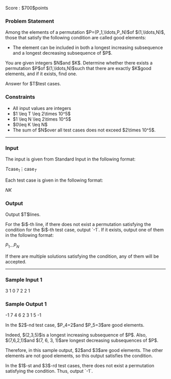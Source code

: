 
<div>

<span>

<span>

<p>
Score : $700$points
</p>

<div>

<section>

### **Problem Statement**

<p>
Among the elements of a permutation $P=(P_1,\ldots,P_N)$of $(1,\ldots,N)$, those that satisfy the following condition are called good elements:
</p>

<ul>

<li>
The element can be included in both a longest increasing subsequence and a longest decreasing subsequence of $P$.
</li>

</ul>

<p>
You are given integers $N$and $K$. Determine whether there exists a permutation $P$of $(1,\ldots,N)$such that there are exactly $K$good elements, and if it exists, find one.
</p>

<p>
Answer for $T$test cases.
</p>

</section>

</div>

<div>

<section>

### **Constraints**

<ul>

<li>
All input values are integers
</li>

<li>
$1 \leq T \leq 2\times 10^5$
</li>

<li>
$1 \leq N \leq 2\times 10^5$
</li>

<li>
$0\leq K \leq N$
</li>

<li>
The sum of $N$over all test cases does not exceed $2\times 10^5$.
</li>

</ul>

</section>

</div>

---

<div>

<div>

<section>

### **Input**

<p>
The input is given from Standard Input in the following format:
</p>

<div>

$T$$\mathrm{case}_1$$\vdots$$\mathrm{case}_T$
</div>

<p>
Each test case is given in the following format:
</p>

<div>

$N$$K$
</div>

</section>

</div>

<div>

<section>

### **Output**

<p>
Output $T$lines.
</p>

<p>
For the $i$-th line, if there does not exist a permutation satisfying the condition for the $i$-th test case, output `-1`.
If it exists, output one of them in the following format:
</p>

<div>

$P_1$$\ldots$$P_N$
</div>

<p>
If there are multiple solutions satisfying the condition, any of them will be accepted.
</p>

</section>

</div>

</div>

---

<div>

<section>

### **Sample Input 1**

<div>

3
1 0
7 2
2 1

</div>

</section>

</div>

<div>

<section>

### **Sample Output 1**

<div>

-1
7 4 6 2 3 1 5
-1

</div>

<p>
In the $2$-nd test case, $P_4=2$and $P_5=3$are good elements.
</p>

<p>
Indeed, $(2,3,5)$is a longest increasing subsequence of $P$. Also, $(7,6,2,1)$and $(7, 6, 3, 1)$are longest decreasing subsequences of $P$.
</p>

<p>
Therefore, in this sample output, $2$and $3$are good elements. The other elements are not good elements, so this output satisfies the condition.
</p>

<p>
In the $1$-st and $3$-rd test cases, there does not exist a permutation satisfying the condition. Thus, output `-1`.
</p>

</section>

</div>

</span>

</span>

</div>
